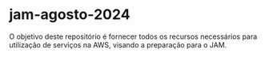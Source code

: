 # jam-agosto-2024
O objetivo deste repositório é fornecer todos os recursos necessários para utilização de serviços na AWS, visando a preparação para o JAM.
